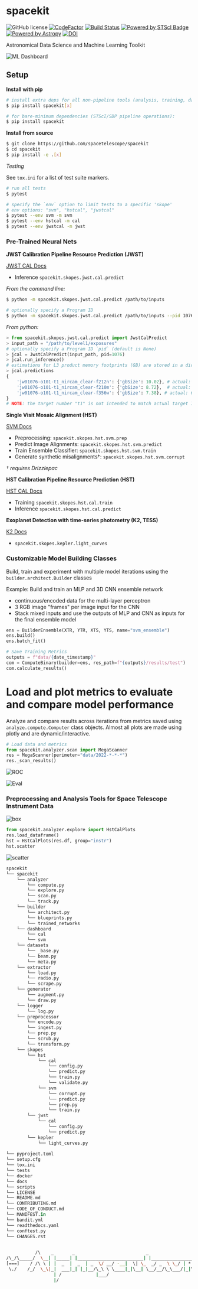 # spacekit

![GitHub license](https://img.shields.io/github/license/spacetelescope/spacekit?color=black)
[![CodeFactor](https://www.codefactor.io/repository/github/spacetelescope/spacekit/badge)](https://www.codefactor.io/repository/github/spacetelescope/spacekit)
[![Build Status](https://github.com/spacetelescope/spacekit/workflows/ci/badge.svg?branch=main)](https://github.com/spacetelescope/spacekit/actions)
[![Powered by STScI Badge](https://img.shields.io/badge/powered%20by-STScI-blue.svg?colorA=707170&colorB=3e8ddd&style=flat)](http://www.stsci.edu)
[![Powered by Astropy](http://img.shields.io/badge/powered%20by-AstroPy-orange.svg?style=flat)](http://www.astropy.org)
[![DOI](https://zenodo.org/badge/10895592.svg)](https://zenodo.org/badge/latestdoi/10895592)

Astronomical Data Science and Machine Learning Toolkit


![ML Dashboard](./previews/neural-network-graph.png)

## Setup

**Install with pip**

```bash
# install extra deps for all non-pipeline tools (analysis, training, data viz)
$ pip install spacekit[x]

# for bare-minimum dependencies (STScI/SDP pipeline operations):
$ pip install spacekit
```

**Install from source**

```bash
$ git clone https://github.com/spacetelescope/spacekit
$ cd spacekit
$ pip install -e .[x]
```

*Testing*

See `tox.ini` for a list of test suite markers.

```bash
# run all tests
$ pytest

# specify the `env` option to limit tests to a specific 'skope'
# env options: "svm", "hstcal", "jwstcal"
$ pytest --env svm -m svm
$ pytest --env hstcal -m cal
$ pytest --env jwstcal -m jwst
```


### Pre-Trained Neural Nets

**JWST Calibration Pipeline Resource Prediction (JWST)**

[JWST CAL Docs](https://spacekit.readthedocs.io/en/latest/skopes/jwst/cal.html)

* Inference ``spacekit.skopes.jwst.cal.predict``

*From the command line:*

```bash
$ python -m spacekit.skopes.jwst.cal.predict /path/to/inputs

# optionally specify a Program ID
$ python -m spacekit.skopes.jwst.cal.predict /path/to/inputs --pid 1076
```

*From python:*

```python
> from spacekit.skopes.jwst.cal.predict import JwstCalPredict
> input_path = "/path/to/level1/exposures"
# optionally specify a Program ID `pid` (default is None)
> jcal = JwstCalPredict(input_path, pid=1076)
> jcal.run_inference()
# estimations for L3 product memory footprints (GB) are stored in a dict under the `predictions` attribute. Ground truth values (latest actual footprints recorded) are shown as inline comments.
> jcal.predictions
{
    'jw01076-o101-t1_nircam_clear-f212n': {'gbSize': 10.02}, # actual: 10.553384 
    'jw01076-o101-t1_nircam_clear-f210m': {'gbSize': 8.72},  # actual: 11.196752
    'jw01076-o101-t1_nircam_clear-f356w': {'gbSize': 7.38}, # actual: 6.905737
}
# NOTE: the target number "t1" is not intended to match actual target IDs used by the pipeline.
```


**Single Visit Mosaic Alignment (HST)**

[SVM Docs](https://spacekit.readthedocs.io/en/latest/skopes/hst/svm.html)

* Preprocessing: ``spacekit.skopes.hst.svm.prep``
* Predict Image Alignments: ``spacekit.skopes.hst.svm.predict``
* Train Ensemble Classifier: ``spacekit.skopes.hst.svm.train``
* Generate synthetic misalignments†: ``spacekit.skopes.hst.svm.corrupt``
        
*† requires Drizzlepac*

**HST Calibration Pipeline Resource Prediction (HST)**

[HST CAL Docs](https://spacekit.readthedocs.io/en/latest/skopes/hst/cal.html)

* Training ``spacekit.skopes.hst.cal.train``
* Inference ``spacekit.skopes.hst.cal.predict``


**Exoplanet Detection with time-series photometry (K2, TESS)**

[K2 Docs](https://spacekit.readthedocs.io/en/latest/skopes/kepler/light-curves.html)

* ``spacekit.skopes.kepler.light_curves``


### Customizable Model Building Classes

Build, train and experiment with multiple model iterations using the ``builder.architect.Builder`` classes

Example: Build and train an MLP and 3D CNN ensemble network

- continuous/encoded data for the multi-layer perceptron
- 3 RGB image "frames" per image input for the CNN
- Stack mixed inputs and use the outputs of MLP and CNN as inputs for the final ensemble model

```python
ens = BuilderEnsemble(XTR, YTR, XTS, YTS, name="svm_ensemble")
ens.build()
ens.batch_fit()

# Save Training Metrics
outputs = f"data/{date_timestamp}"
com = ComputeBinary(builder=ens, res_path=f"{outputs}/results/test")
com.calculate_results()
```
# Load and plot metrics to evaluate and compare model performance

Analyze and compare results across iterations from metrics saved using ``analyze.compute.Computer`` class objects. Almost all plots are made using plotly and are dynamic/interactive.

```python
# Load data and metrics
from spacekit.analyzer.scan import MegaScanner
res = MegaScanner(perimeter="data/2022-*-*-*")
res._scan_results()
```

![ROC](./previews/roc-auc.png)

![Eval](./previews/model-performance.png)


### Preprocessing and Analysis Tools for Space Telescope Instrument Data

![box](./previews/eda-box-plots.png)

```python
from spacekit.analyzer.explore import HstCalPlots
res.load_dataframe()
hst = HstCalPlots(res.df, group="instr")
hst.scatter
```

![scatter](./previews/eda-scatterplots.png)


```python
spacekit
└── spacekit
    └── analyzer
        └── compute.py
        └── explore.py
        └── scan.py
        └── track.py
    └── builder
        └── architect.py
        └── blueprints.py
        └── trained_networks
    └── dashboard
        └── cal
        └── svm
    └── datasets
        └── _base.py
        └── beam.py
        └── meta.py
    └── extractor
        └── load.py
        └── radio.py
        └── scrape.py
    └── generator
        └── augment.py
        └── draw.py
    └── logger
        └── log.py
    └── preprocessor
        └── encode.py
        └── ingest.py
        └── prep.py
        └── scrub.py
        └── transform.py
    └── skopes
        └── hst
            └── cal
                └── config.py
                └── predict.py
                └── train.py
                └── validate.py
            └── svm
                └── corrupt.py
                └── predict.py
                └── prep.py
                └── train.py
        └── jwst
            └── cal
                └── config.py
                └── predict.py
        └── kepler
            └── light_curves.py
        
└── pyproject.toml
└── setup.cfg
└── tox.ini
└── tests
└── docker
└── docs
└── scripts
└── LICENSE
└── README.md
└── CONTRIBUTING.md
└── CODE_OF_CONDUCT.md
└── MANIFEST.in
└── bandit.yml
└── readthedocs.yaml
└── conftest.py
└── CHANGES.rst
```


```bash
                       
           /\    _       _                           _                      *  
/\_/\_____/  \__| |_____| |_________________________| |___________________*___
[===]    / /\ \ | |  _  |  _  | _  \/ __/ -__|  \| \_  _/ _  \ \_/ | * _/| | |
 \./    /_/  \_\|_|  ___|_| |_|__/\_\ \ \____|_|\__| \__/__/\_\___/|_|\_\|_|_|
                  | /             |___/        
                  |/   

```
